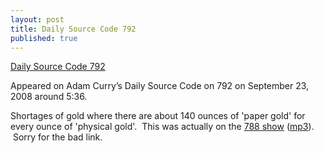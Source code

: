 ```yaml
---
layout: post
title: Daily Source Code 792
published: true
---
```

<p><a href="http://runtogold.com/sounds/TMOnDSC792Sept232008.mp3">Daily Source Code 792</a></p>
<p><span>Appeared on Adam Curry’s Daily Source Code on 792 on September 23, 2008 around 5:36.</span></p>
<p><span>Shortages of gold where there are about 140 ounces of 'paper gold' for every ounce of 'physical gold'.  This was actually on the <a href="http://www.runtogold.com/2008/09/daily-source-code-788/">788 show</a> (<a href="http://runtogold.com/sounds/TMOnDSC788Sep92008.mp3">mp3</a>).  Sorry for the bad link.</span></p>
